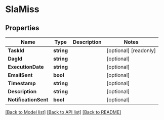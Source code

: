 <!--
 Licensed to the Apache Software Foundation (ASF) under one
 or more contributor license agreements.  See the NOTICE file
 distributed with this work for additional information
 regarding copyright ownership.  The ASF licenses this file
 to you under the Apache License, Version 2.0 (the
 "License"); you may not use this file except in compliance
 with the License.  You may obtain a copy of the License at

   http://www.apache.org/licenses/LICENSE-2.0

 Unless required by applicable law or agreed to in writing,
 software distributed under the License is distributed on an
 "AS IS" BASIS, WITHOUT WARRANTIES OR CONDITIONS OF ANY
 KIND, either express or implied.  See the License for the
 specific language governing permissions and limitations
 under the License.
 -->

# SlaMiss

## Properties

Name | Type | Description | Notes
------------ | ------------- | ------------- | -------------
**TaskId** | **string** |  | [optional] [readonly] 
**DagId** | **string** |  | [optional] 
**ExecutionDate** | **string** |  | [optional] 
**EmailSent** | **bool** |  | [optional] 
**Timestamp** | **string** |  | [optional] 
**Description** | **string** |  | [optional] 
**NotificationSent** | **bool** |  | [optional] 

[[Back to Model list]](../README.md#documentation-for-models) [[Back to API list]](../README.md#documentation-for-api-endpoints) [[Back to README]](../README.md)


